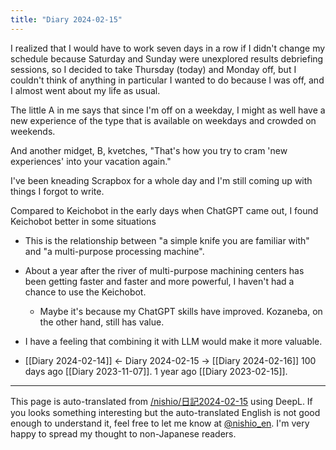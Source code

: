 ```yaml
---
title: "Diary 2024-02-15"
---
```



I realized that I would have to work seven days in a row if I didn't change my schedule because Saturday and Sunday were unexplored results debriefing sessions, so I decided to take Thursday (today) and Monday off, but I couldn't think of anything in particular I wanted to do because I was off, and I almost went about my life as usual.

The little A in me says that since I'm off on a weekday, I might as well have a new experience of the type that is available on weekdays and crowded on weekends.

And another midget, B, kvetches, "That's how you try to cram 'new experiences' into your vacation again."


I've been kneading Scrapbox for a whole day and I'm still coming up with things I forgot to write.


Compared to Keichobot in the early days when ChatGPT came out, I found Keichobot better in some situations
- This is the relationship between "a simple knife you are familiar with" and "a multi-purpose processing machine".
- About a year after the river of multi-purpose machining centers has been getting faster and faster and more powerful, I haven't had a chance to use the Keichobot.
    - Maybe it's because my ChatGPT skills have improved.
Kozaneba, on the other hand, still has value.
- I have a feeling that combining it with LLM would make it more valuable.

- [[Diary 2024-02-14]] ← Diary 2024-02-15 → [[Diary 2024-02-16]]
100 days ago [[Diary 2023-11-07]].
1 year ago [[Diary 2023-02-15]].
---
This page is auto-translated from [/nishio/日記2024-02-15](https://scrapbox.io/nishio/日記2024-02-15) using DeepL. If you looks something interesting but the auto-translated English is not good enough to understand it, feel free to let me know at [@nishio_en](https://twitter.com/nishio_en). I'm very happy to spread my thought to non-Japanese readers.